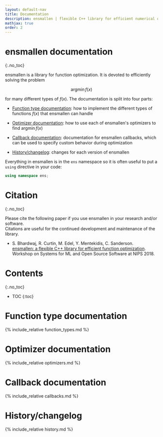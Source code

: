 ```yaml
---
layout: default-nav
title: Documentation
description: ensmallen | flexible C++ library for efficient numerical optimization
mathjax: true
order: 2
---
```


# **ensmallen documentation**
{:.no_toc}

ensmallen is a library for function optimization.  It is devoted to efficiently
solving the problem

$$\operatorname{argmin} f(x)$$

for many different types of $f(x)$.  The documentation is split into four parts:

 * [Function type documentation](#function-type-documentation): how to implement
   the different types of functions $f(x)$ that ensmallen can handle

 * [Optimizer documentation](#optimizer-documentation): how to use each of
   ensmallen's optimizers to find $\operatorname{argmin} f(x)$

 * [Callback documentation](#callback-documentation): documentation for
   ensmallen callbacks, which can be used to specify custom behavior during
   optimization

 * [History/changelog](#historychangelog): changes for each version of
   ensmallen

Everything in ensmallen is in the `ens` namespace so it is often useful to put a
`using` directive in your code:

```c++
using namespace ens;
```

# Citation
{:.no_toc}

Please cite the following paper if you use ensmallen in your research and/or software.  
Citations are useful for the continued development and maintenance of the library.

* S. Bhardwaj, R. Curtin, M. Edel, Y. Mentekidis, C. Sanderson.  
  [ensmallen: a flexible C++ library for efficient function optimization](files/ensmallen_2018.pdf).  
  Workshop on Systems for ML and Open Source Software at NIPS 2018.
   
# Contents
{:.no_toc}

* TOC
{:toc}

# Function type documentation

{% include_relative function_types.md %}

# Optimizer documentation

{% include_relative optimizers.md %}

# Callback documentation

{% include_relative callbacks.md %}

# History/changelog

{% include_relative history.md %}
